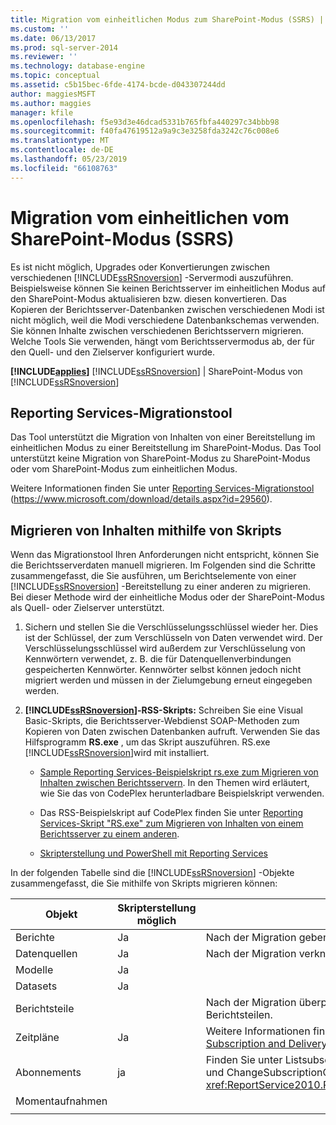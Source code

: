 ```yaml
---
title: Migration vom einheitlichen Modus zum SharePoint-Modus (SSRS) | Microsoft-Dokumentation
ms.custom: ''
ms.date: 06/13/2017
ms.prod: sql-server-2014
ms.reviewer: ''
ms.technology: database-engine
ms.topic: conceptual
ms.assetid: c5b15bec-6fde-4174-bcde-d043307244dd
author: maggiesMSFT
ms.author: maggies
manager: kfile
ms.openlocfilehash: f5e93d3e46dcad5331b765fbfa440297c34bbb98
ms.sourcegitcommit: f40fa47619512a9a9c3e3258fda3242c76c008e6
ms.translationtype: MT
ms.contentlocale: de-DE
ms.lasthandoff: 05/23/2019
ms.locfileid: "66108763"
---
```

# <a name="native-to-sharepoint-migration-ssrs"></a>Migration vom einheitlichen vom SharePoint-Modus (SSRS)
  Es ist nicht möglich, Upgrades oder Konvertierungen zwischen verschiedenen [!INCLUDE[ssRSnoversion](../../includes/ssrsnoversion-md.md)] -Servermodi auszuführen. Beispielsweise können Sie keinen Berichtsserver im einheitlichen Modus auf den SharePoint-Modus aktualisieren bzw. diesen konvertieren. Das Kopieren der Berichtsserver-Datenbanken zwischen verschiedenen Modi ist nicht möglich, weil die Modi verschiedene Datenbankschemas verwenden. Sie können Inhalte zwischen verschiedenen Berichtsservern migrieren. Welche Tools Sie verwenden, hängt vom Berichtsservermodus ab, der für den Quell- und den Zielserver konfiguriert wurde.  
  
 **[!INCLUDE[applies](../../includes/applies-md.md)]**  [!INCLUDE[ssRSnoversion](../../includes/ssrsnoversion-md.md)] | SharePoint-Modus von [!INCLUDE[ssRSnoversion](../../includes/ssrsnoversion-md.md)]   
  
##  <a name="bkmk_native_to_sharepoint"></a> Reporting Services-Migrationstool  
 Das Tool unterstützt die Migration von Inhalten von einer Bereitstellung im einheitlichen Modus zu einer Bereitstellung im SharePoint-Modus. Das Tool unterstützt keine Migration von SharePoint-Modus zu SharePoint-Modus oder vom SharePoint-Modus zum einheitlichen Modus.  
  
 Weitere Informationen finden Sie unter [Reporting Services-Migrationstool](https://www.microsoft.com/download/details.aspx?id=29560) (https://www.microsoft.com/download/details.aspx?id=29560).  
  
## <a name="use-script-to-migrate-content"></a>Migrieren von Inhalten mithilfe von Skripts  
 Wenn das Migrationstool Ihren Anforderungen nicht entspricht, können Sie die Berichtsserverdaten manuell migrieren. Im Folgenden sind die Schritte zusammengefasst, die Sie ausführen, um Berichtselemente von einer [!INCLUDE[ssRSnoversion](../../includes/ssrsnoversion-md.md)] -Bereitstellung zu einer anderen zu migrieren. Bei dieser Methode wird der einheitliche Modus oder der SharePoint-Modus als Quell- oder Zielserver unterstützt.  
  
1.  Sichern und stellen Sie die Verschlüsselungsschlüssel wieder her. Dies ist der Schlüssel, der zum Verschlüsseln von Daten verwendet wird. Der Verschlüsselungsschlüssel wird außerdem zur Verschlüsselung von Kennwörtern verwendet, z. B. die für Datenquellenverbindungen gespeicherten Kennwörter. Kennwörter selbst können jedoch nicht migriert werden und müssen in der Zielumgebung erneut eingegeben werden.  
  
2.  **[!INCLUDE[ssRSnoversion](../../includes/ssrsnoversion-md.md)]-RSS-Skripts:** Schreiben Sie eine Visual Basic-Skripts, die Berichtsserver-Webdienst SOAP-Methoden zum Kopieren von Daten zwischen Datenbanken aufruft. Verwenden Sie das Hilfsprogramm **RS.exe** , um das Skript auszuführen. RS.exe [!INCLUDE[ssRSnoversion](../../includes/ssrsnoversion-md.md)]wird mit  installiert.  
  
    -   [Sample Reporting Services-Beispielskript rs.exe zum Migrieren von Inhalten zwischen Berichtsservern](../tools/sample-reporting-services-rs-exe-script-to-copy-content-between-report-servers.md). In den Themen wird erläutert, wie Sie das von CodePlex herunterladbare Beispielskript verwenden.  
  
    -   Das RSS-Beispielskript auf CodePlex finden Sie unter [Reporting Services-Skript "RS.exe" zum Migrieren von Inhalten von einem Berichtsserver zu einem anderen](http://azuresql.codeplex.com/releases/view/115207).  
  
    -   [Skripterstellung und PowerShell mit Reporting Services](../tools/scripting-and-powershell-with-reporting-services.md)  
  
 In der folgenden Tabelle sind die [!INCLUDE[ssRSnoversion](../../includes/ssrsnoversion-md.md)] -Objekte zusammengefasst, die Sie mithilfe von Skripts migrieren können:  
  
|Objekt|Skripterstellung möglich|Kommentare|  
|------------|---------------------|--------------|  
|Berichte|Ja|Nach der Migration geben Sie die Kennwörter für Datenquellen erneut ein.|  
|Datenquellen|Ja|Nach der Migration verknüpfen Sie Berichte erneut mit Datenquellen.|  
|Modelle|Ja||  
|Datasets|Ja||  
|Berichtsteile||Nach der Migration überprüfen oder aktualisieren Sie den Pfad zu den Berichtsteilen.|  
|Zeitpläne|Ja|Weitere Informationen finden Sie unter dem Thema zur ListSchedules-Methode [Subscription and Delivery Methods](../report-server-web-service/methods/subscription-and-delivery-methods.md)|  
|Abonnements|ja|Finden Sie unter Listsubscriptions-Methode [Subscription and Delivery Methods](../report-server-web-service/methods/subscription-and-delivery-methods.md) und ChangeSubscriptionOwner-Methode <xref:ReportService2010.ReportingService2010.ChangeSubscriptionOwner%2A>|  
|Momentaufnahmen|||  
||||  
  
  
